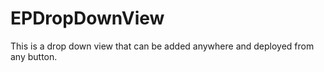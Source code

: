 EPDropDownView
==============

This is a drop down view that can be added anywhere and deployed from any button.
